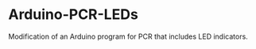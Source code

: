 Arduino-PCR-LEDs
================

Modification of an Arduino program for PCR that includes LED indicators.
